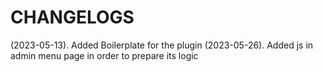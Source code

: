 # CHANGELOGS

(2023-05-13). Added Boilerplate for the plugin
(2023-05-26). Added js in admin menu page in order to prepare its logic
